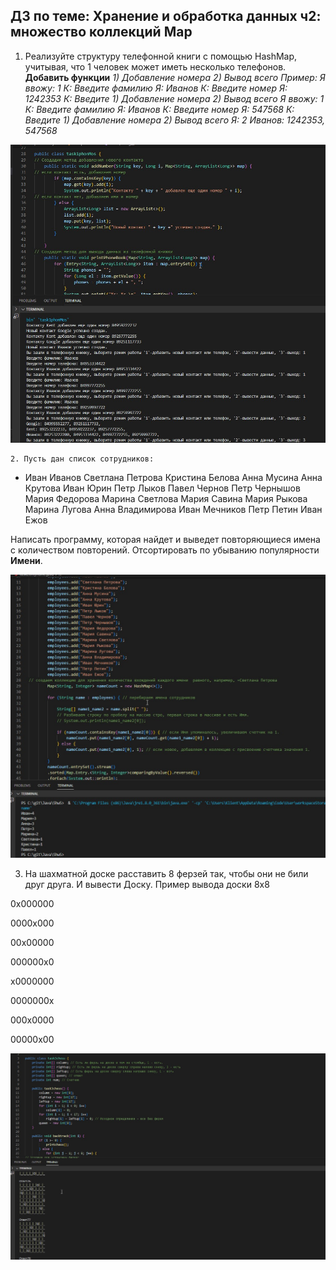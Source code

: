 ## **ДЗ по теме: Хранение и обработка данных ч2: множество коллекций Map**

   1. Реализуйте структуру телефонной книги с помощью HashMap, учитывая, что 1 человек может иметь несколько телефонов.
    **Добавить функции** *1) Добавление номера
    2) Вывод всего
    Пример:
    Я ввожу: 1
    К: Введите фамилию
    Я: Иванов
    К: Введите номер
    Я: 1242353
    К: Введите 1) Добавление номера
    2) Вывод всего
    Я ввожу: 1
    К: Введите фамилию
    Я: Иванов
    К: Введите номер
    Я: 547568
    К: Введите 1) Добавление номера
    2) Вывод всего
    Я: 2
    Иванов: 1242353, 547568*

  ![](/images/ph.jpg)

    2. Пусть дан список сотрудников: 
    
*   Иван Иванов
    Светлана Петрова
    Кристина Белова
    Анна Мусина
    Анна Крутова
    Иван Юрин
    Петр Лыков
    Павел Чернов
    Петр Чернышов
    Мария Федорова
    Марина Светлова
    Мария Савина
    Мария Рыкова
    Марина Лугова
    Анна Владимирова
    Иван Мечников
    Петр Петин
    Иван Ежов 

Написать программу, которая найдет и выведет повторяющиеся имена с количеством повторений.
Отсортировать по убыванию популярности **Имени**.

![](/images/name.jpg)


  3.  На шахматной доске расставить 8 ферзей так, чтобы они не били друг друга. И вывести Доску. Пример вывода доски 8x8


0x000000

0000x000

00x00000

000000x0

x0000000

0000000x

000x0000

00000x00

![](/images/chess.jpg)
